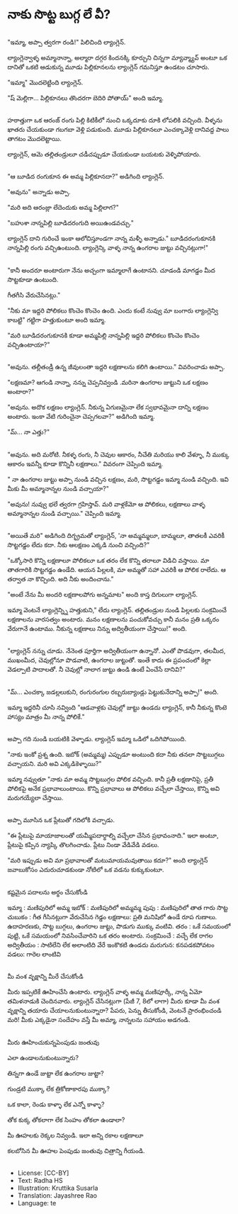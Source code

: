 # నాకు సొట్ట బుగ్గ లే వీ?

##
"ఇమ్మా, అప్పా త్వరగా రండి!" పిలిచింది ల్యాంగ్లెన్.

ల్యాంగ్లెన్వాళ్ళ అమ్మానాన్నా, అల్మారా దగ్గర కిందనక్కి కూర్చుని చిన్నగా మ్యావ్మ్యావ్ అంటూ ఒక దానితో ఒకటి ఆడుకున్న మూడు పిల్లికూనలను ల్యాంగ్లెన్  గమనిస్తూ ఉండటం చూసారు.

"ఇమ్మా" మొదలెట్టింది ల్యాంగ్లెన్.

"ష్ మెల్లిగా... పిల్లికూనలు తొందరగా బెదిరి పోతాయ్" అంది ఇమ్మా.

##
హఠాత్తుగా ఒక ఆరంజ్ రంగు పిల్లి కిటికీలో నుంచి ఒక్కదూకు దూకి లోపలికి వచ్చింది. వీళ్ళను ఖాతరు చేయకుండా గబగబా వెళ్లి పడుకుంది. మూడు పిల్లికూనలూ ఎంచక్కావెళ్లి దానివద్ద పాలు తాగటం మొదలెట్టాయి.

ల్యాంగ్లెన్, ఆమె తల్లితండ్రులూ చడీచప్పుడూ చేయకుండా బయటకు వెళ్ళిపోయారు.

##
"ఆ బూడిద రంగుకూన ఈ అమ్మ పిల్లికూనదా?" అడిగింది ల్యాంగ్లెన్.

"అవును" అన్నాడు అప్పా.  

"మరి అది ఆరంజ్లా లేదెందుకు అమ్మ పిల్లిలాగ?"

"బహుశా నాన్నపిల్లి బూడిదరంగుది అయిఉండవచ్చు."

ల్యాంగ్లెన్ దాని గురించే ఇంకా ఆలోచిస్తూండగా నాన్న మళ్ళీ అన్నాడు." బూడిదరంగుకూనకి నాన్నపిల్లి రంగు వచ్చిఉంటుంది. ల్యాంగ్లెన్కి వాళ్ళ నాన్న ఉంగరాల జుట్టు వచ్చినట్లుగా!"

##
"కానీ అందరూ అంటారుగా నేను అచ్చంగా ఇమ్మాలాగే ఉంటానని. చూడండి మాగడ్డం మీద సొట్టకూడా ఉంటుంది.

గీతగీసి వేరుచేసినట్లు."

"నీకు మా ఇద్దరి పోలికలు కొంచెం కొంచెం ఉంది. ఎందు కంటే నువ్వు మా బంగారు ల్యాంగ్లెన్వి కాబట్టి" గట్టిగా హత్తుకుంటూ అంది ఇమ్మా.

"మరి బూడిదరంగుకూనకి కూడా అమ్మపిల్లి నాన్నపిల్లి ఇద్దరి పోలికలు కొంచెం కొంచెం వచ్చిఉంటాయా?"

##
"అవును. తల్లీతండ్రీ ఉన్న జీవులంతా ఇద్దరి లక్షణాలను కలిగి ఉంటాయి." వివరించాడు అప్పా.

"లక్షణమా? ఆగండి నాన్నా, నన్ను చెప్పనివ్వండి .మరినా ఉంగరాల జుట్టుని ఒక లక్షణం అంటారా?"

"అవును. అదొక లక్షణం ల్యాంగ్లెన్. నీకున్న ఏగుణమైనా లేక స్వభావమైనా దాన్ని లక్షణం అంటారు. ఇంకా వేటి గురించైనా చెప్పగలవా?" అడిగింది ఇమ్మా.

"మ్... నా ఎత్తు?"

##
"అవును. అది మరోటి. నీకళ్ళ రంగు, నీ చెవుల ఆకారం, నీచేతి మరియు కాలి వేళ్ళూ, నీ ముక్కు ఆకారం ఇవన్నీ కూడా కొన్నినీ లక్షణాలు." వివరంగా చెప్పింది ఇమ్మా.

" నా ఉంగరాల జుట్టు అప్పా నుండి వచ్చిన లక్షణం, మరి, సొట్టగడ్డం ఇమ్మా నుండి వచ్చింది. ఇవి మీకు మీ అమ్మానాన్నల నుండి వచ్చాయా?"

"అవును! నువ్వు భలే త్వరగా గ్రహిస్తావ్. మరి వాళ్లకేమో ఆ పోలికలు, లక్షణాలు వాళ్ళ అమ్మానాన్నల నుండి వచ్చాయి." చెప్పింది ఇమ్మా.

##
##
"అయితే మరి" అడిగింది దిగ్భ్రమతో ల్యాంగ్లెన్, 'నా అమ్మమ్మలూ, బామ్మలూ, తాతలకీ ఎవరికీ సొట్టగడ్డం లేదు కదా. నీకు ఆలక్షణం ఎక్కడి నుంచి వచ్చింది?"

"ఒక్కోసారి కొన్ని లక్షణాలూ పోలికలూ ఒక తరం లేక కొన్ని తరాలూ విడిచి వస్తాయి. మా తాతగారికి సొట్టగడ్డం ఉండేది. ఆయన పిల్లలకి, మా అమ్మతో సహా ఎవరికీ ఆ పోలిక రాలేదు. ఆ తర్వాత నా కొచ్చింది. అది నీకు అందించాను."

"అంటే నేను మీ అందరి లక్షణాలపోగు అన్నమాట" అంది కాస్త దిగులుగా ల్యాంగ్లెన్.

ఇమ్మా వెంటనే ల్యాంగ్లెన్న్ని హత్తుకుని," లేదు ల్యాంగ్లెన్. తల్లితండ్రుల నుండి పిల్లలకు సంక్రమించే లక్షణాలను వారసత్వం అంటారు. మనం లక్షణాలను పంచుకోవచ్చు కానీ మనం ప్రతి ఒక్కరం వేరుగానే ఉంటాము. నీకున్న లక్షణాలు నిన్ను అద్వితీయంగా చేస్తాయి!" అంది.

##
"ల్యాంగ్లెన్ నన్ను చూడు. నేనెంత పూర్తిగా అద్వితీయంగా ఉన్నానో. ఎంతో పొడవుగా, తలమీద, ముఖంమీద, చెవుల్లోనూ పొడవాటి, ఉంగరాల జుట్టుతో. ఇంతే కాదు ఈ ప్రపంచంలో కెల్లా వెడల్పాటి పాదాలతో. నీ చెవుల్లో నాలాగ జుట్టు ఉండి ఉంటే ఏంచేసే దానివి?"

##
"మ్... ఎంచక్కా జడల్లలుకుని, రంగురంగుల రబ్బరుబ్యాండ్లు పెట్టుకునేదాన్ని అప్పా!" అంది.

ఇమ్మా ఇద్దరినీ చూసి నవ్వింది "ఆడవాళ్లకు చెవుల్లో జుట్టు ఉండదు ల్యాంగ్లెన్, కానీ నీకున్న కొంటె హాస్యం మాత్రం మీ నాన్న పోలికే."

##
అప్పా గది నుండి బయటికి వెళ్ళాడు. ల్యాంగ్లెన్ ఇమ్మా ఒడిలో ఒదిగిపోయింది.

"నాకు ఇంకో ప్రశ్న ఉంది. ఇబోక్ (అమ్మమ్మ) ఎప్పుడూ అంటుంది కదా నీకు తనలా సొట్టబుగ్గలు వచ్చాయని. మరి అవి ఎక్కడికెళ్ళాయి?"

ఇమ్మా నవ్వుతూ "నాకు మా అమ్మ సొట్టబుగ్గల పోలిక వచ్చింది. కానీ ప్రతీ లక్షణానిపై, ప్రతీ పోలికపై అనేక ప్రభావాలుంటాయి. కొన్ని ప్రభావాలు ఆ పోలికలు వచ్చేలా చేస్తాయి, కొన్ని అవి మరుగయ్యేలా చేస్తాయి.

##
అప్పా మూసిన ఒక ప్లేటుతో గదిలోకి వచ్చాడు.

"ఈ ప్లేటుపై మాయాజాలంతో యమ్మీపదార్థాల్ని వచ్చేలా చేసిన ప్రభావంనాది." ఇలా అంటూ, ప్లేటుపై కప్పిన న్యాప్కి తొలగించాడు. ప్లేటు నిండా వేడివేడి వడలు.

"మరి ఇప్పుడు అవి మా ప్రభావాలతో మటుమాయమవుతాయి కదూ?" అంది ల్యాంగ్లెన్ జవాబుకోసం ఎదురుచూడకుండా నోటిలో ఒక వడను కుక్కుకుంటూ.

##
కష్టమైన పదాలను అర్థం చేసుకోండి

ఇమ్మా : మణిపురిలో అమ్మ
ఇబోక్ : మణిపురిలో అమ్మమ్మ
పుపు : మణిపురిలో తాత గారు
సొట్ట చుబుకం : గీత గీసినట్లుగా వేరుచేసిన గెడ్డం
లక్షణాలు: ప్రతి మనిషిలో ఉండే రూప గుణాలు. ఉదాహరణకు, సొట్ట బుగ్గలు,         ఉంగరాల జుట్టు, పొడుగు ముక్కు వంటివి.
తరం : ఒకే సమయంలో పుట్టి, ఒకే సమయంలో నివసించేవారిని ఒక తరం అంటారు.
సంక్రమించే : వచ్చే లేక రాగల
అద్వితీయం : సాటిలేని లేక అలాంటిది వేరే ఇంకొకటి ఉండదు
మరుగున: కనపడకపోవటం
వడలు: గారెల లాంటివి

##
మీ వంశ వృక్షాన్ని మీరే చేసుకోండి 

మీరు ఇప్పటికే ఊహించేసి ఉంటారు. ల్యాంగ్లెన్ వాళ్ళ అమ్మ మణిపూర్కీ, నాన్న ఏమో తమిళనాడుకి చెందినవారు. ల్యాంగ్లెన్ చేసినట్లుగా (పేజీ 7, 8లో లాగా) మీరు కూడా మీ వంశ వృక్షాన్ని తయారు చేయాలనుకుంటున్నారా? పేపరు, పెన్ను తీసుకోండి, వెంటనే ప్రారంభించండి మరి! మీకు ఎక్కడైనా సందేహం వస్తే మీ అమ్మా, నాన్నలను సహాయం అడగండి.

##
మీరు ఊహించుకున్నపెంపుడు జంతువు

ఎలా ఉండాలనుకుంటున్నారు?

తిన్నగా ఉండే జుట్టా లేక ఉంగరాల జుట్టా?

గుండ్రటి ముక్కా లేక త్రికోణాకారపు ముక్కా?

ఒక కాలా, రెండు కాళ్ళా లేక ఎన్నో కాళ్ళా?

తోక కుక్క తోకలాగా లేక సింహం తోకలా ఉండాలా?

మీ ఊహలకు రెక్కల నివ్వండి. ఇలా అన్ని రకాల లక్షణాలూ

కలబోసిన మీ ఊహల పెంపుడు జంతువు చిత్రాన్ని గీయండి.

##
* License: [CC-BY]
* Text: Radha HS
* Illustration: Kruttika Susarla
* Translation: Jayashree Rao
* Language: te

